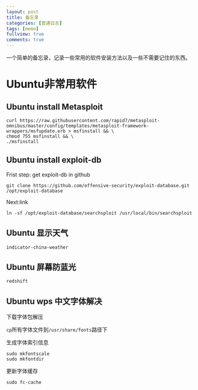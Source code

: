 ```yaml
---
layout: post
title: 备忘录
categories: [普通日志]
tags: [memo]
fullview: true
comments: true
---
```

一个简单的备忘录，记录一些常用的软件安装方法以及一些不需要记住的东西。


# Ubuntu非常用软件

## Ubuntu install Metasploit

<pre><code>curl https://raw.githubusercontent.com/rapid7/metasploit-omnibus/master/config/templates/metasploit-framework-wrappers/msfupdate.erb > msfinstall && \
chmod 755 msfinstall && \
./msfinstall</code></pre>

## Ubuntu install exploit-db

Frist step: get exploit-db in github

<pre><code>git clone https://github.com/offensive-security/exploit-database.git /opt/exploit-database
</code></pre>

Next:link 

    ln -sf /opt/exploit-database/searchsploit /usr/local/bin/searchsploit

## Ubuntu 显示天气

    indicator-china-weather

## Ubuntu 屏幕防蓝光

    redshift

## Ubuntu wps 中文字体解决

下载字体包解压

<code>cp</code>所有字体文件到<code>/usr/share/fonts</code>路径下

生成字体索引信息

    sudo mkfontscale 
    sudo mkfontdir

更新字体缓存

    sudo fc-cache
